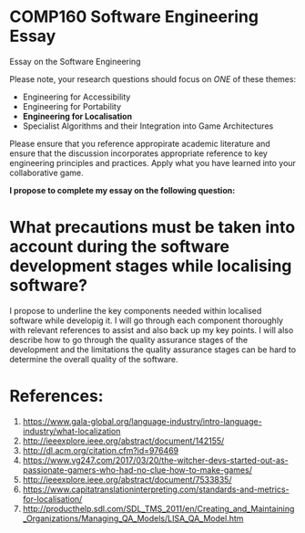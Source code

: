 # COMP160 Software Engineering Essay
Essay on the Software Engineering

Please note, your research questions should focus on *ONE* of these themes:

* Engineering for Accessibility
* Engineering for Portability
* __Engineering for Localisation__
* Specialist Algorithms and their Integration into Game Architectures

Please ensure that you reference appropirate academic literature and ensure that the discussion incorporates appropriate reference to key engineering principles and practices. Apply what you have learned into your collaborative game.

__I propose to complete my essay on the following question:__
# What precautions must be taken into account during the software development stages while localising software?
I propose to underline the key components needed within localised software while developig it. I will go through each component thoroughly with relevant references to assist and also back up my key points. I will also describe how to go through the quality assurance stages of the development and the limitations the quality assurance stages can be hard to determine the overall quality of the software. 

# References:

1) https://www.gala-global.org/language-industry/intro-language-industry/what-localization
2) http://ieeexplore.ieee.org/abstract/document/142155/
3) http://dl.acm.org/citation.cfm?id=976469
4) https://www.vg247.com/2017/03/20/the-witcher-devs-started-out-as-passionate-gamers-who-had-no-clue-how-to-make-games/
5) http://ieeexplore.ieee.org/abstract/document/7533835/
6) https://www.capitatranslationinterpreting.com/standards-and-metrics-for-localisation/
7) http://producthelp.sdl.com/SDL_TMS_2011/en/Creating_and_Maintaining_Organizations/Managing_QA_Models/LISA_QA_Model.htm
